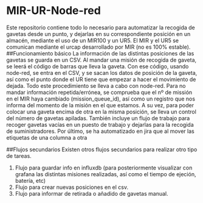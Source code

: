 # MIR-UR-Node-red
Este repositorio contiene todo lo necesario para automatizar la recogida de gavetas desde un punto, y dejarlas en su correspondiente posición en un almacén, mediante el uso de un MIR100 y un UR5.
El MIR y el UR5 se comunican mediante el urcap desarrollado por MIR (no es 100% estable).
##Funcionamiento básico
La información de las distintas posiciones de las gavetas se guarda en un CSV. Al mandar una misión de recogida de gaveta, se leerá el código de barras que lleva la gaveta. Con ese código, usando node-red, se entra en el CSV, y se sacan los datos de posición de la gaveta, así como el punto donde el UR tiene que empezar a hacer el movimiento de dejada.
Todo este procedimiento se lleva a cabo con node-red.
Para no mandar información repetida/errónea, se comprueba que el nº de missión en el MIR haya cambiado (mission_queue_id), así como un registro que nos informa del momento de la misión en el que estamos.
A su vez, para poder colocar una gaveta encima de otra en la misma posición, se lleva un control del número de gavetas apiladas.
También incluye un flujo de trabajo para recoger gavetas vacías en un puesto de trabajo y dejarlas para la recogida de suministradores.
Por último, se ha automatizado en jira que al mover las etiquetas de una columna a otra

##Flujos secundarios
Existen otros flujos secundarios para realizar otro tipo de tareas.
1. Flujo para guardar info en influxdb (para posteriormente visualizar con grafana las distintas misiones realizadas, así como el tiempo de ejeción, batería, etc)
2. Flujo para crear nuevas posiciones en el csv.
3. Flujo para informar de retirada o añadido de gavetas manual.


